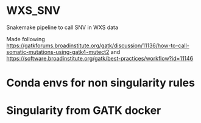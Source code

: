 # WXS_SNV
Snakemake pipeline to call SNV in WXS data

Made following 
https://gatkforums.broadinstitute.org/gatk/discussion/11136/how-to-call-somatic-mutations-using-gatk4-mutect2
and 
https://software.broadinstitute.org/gatk/best-practices/workflow?id=11146

# Conda envs for non singularity rules

# Singularity from GATK docker
